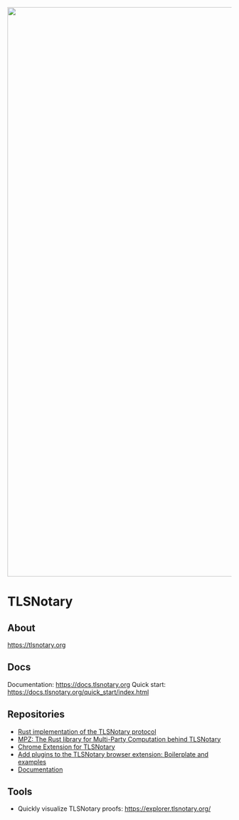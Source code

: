 <p align="center">
    <img src="https://github.com/user-attachments/assets/64028fbf-ab6b-4266-90eb-5add1295204e" width=1280 />
</p>

# TLSNotary

## About

https://tlsnotary.org

## Docs

Documentation: https://docs.tlsnotary.org
Quick start: https://docs.tlsnotary.org/quick_start/index.html

## Repositories

* [Rust implementation of the TLSNotary protocol](https://github.com/tlsnotary/tlsn)
* [MPZ: The Rust library for Multi-Party Computation behind TLSNotary](https://github.com/privacy-scaling-explorations/mpz)
* [Chrome Extension for TLSNotary](https://github.com/tlsnotary/tlsn-extension)
* [Add plugins to the TLSNotary browser extension: Boilerplate and examples](https://github.com/tlsnotary/tlsn-plugin-boilerplate)
* [Documentation](https://github.com/tlsnotary/docs-mdbook)

## Tools

* Quickly visualize TLSNotary proofs: https://explorer.tlsnotary.org/
